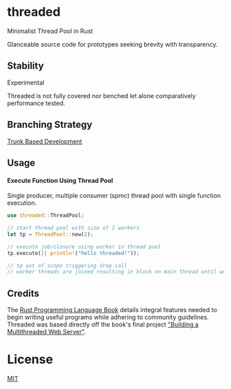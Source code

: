 # threaded

Minimalist Thread Pool in Rust

Glanceable source code for prototypes seeking brevity with transparency.

## Stability

Experimental

Threaded is not fully covered nor benched let alone comparatively performance tested.

## Branching Strategy

[Trunk Based Development](https://trunkbaseddevelopment.com/)

## Usage

#### Execute Function Using Thread Pool

Single producer, multiple consumer (spmc) thread pool with single function execution.

```rust
use threaded::ThreadPool;

// start thread pool with size of 2 workers
let tp = ThreadPool::new(2);

// execute job/closure using worker in thread pool
tp.execute(|| println!("hello threaded!"));

// tp out of scope triggering drop call
// worker threads are joined resulting in block on main thread until workers finish
```

## Credits

The [Rust Programming Language Book](https://doc.rust-lang.org/book/) details integral features needed to begin writing useful programs while adhering to community guidelines. Threaded was based directly off the book's final project ["Building a Multithreaded Web Server"](https://doc.rust-lang.org/book/ch20-00-final-project-a-web-server.html).

# License

[MIT](LICENSE)
